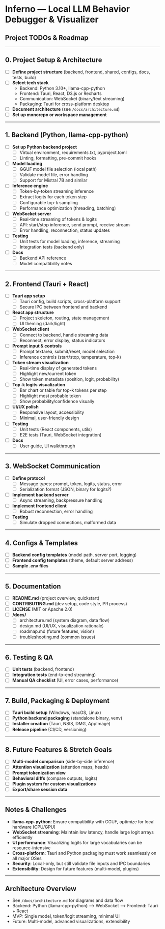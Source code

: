 # Inferno — Local LLM Behavior Debugger & Visualizer

## Project TODOs & Roadmap

---

## 0. Project Setup & Architecture
- [ ] **Define project structure** (backend, frontend, shared, configs, docs, tests, build)
- [ ] **Select tech stack**
  - Backend: Python 3.10+, llama-cpp-python
  - Frontend: Tauri, React, D3.js or Recharts
  - Communication: WebSocket (binary/text streaming)
  - Packaging: Tauri for cross-platform desktop
- [ ] **Document architecture** (see `/docs/architecture.md`)
- [ ] **Set up monorepo or workspace management**

---

## 1. Backend (Python, llama-cpp-python)
- [ ] **Set up Python backend project**
  - [ ] Virtual environment, requirements.txt, pyproject.toml
  - [ ] Linting, formatting, pre-commit hooks
- [ ] **Model loading**
  - [ ] GGUF model file selection (local path)
  - [ ] Validate model file, error handling
  - [ ] Support for Mistral 7B and similar
- [ ] **Inference engine**
  - [ ] Token-by-token streaming inference
  - [ ] Extract logits for each token step
  - [ ] Configurable top-k sampling
  - [ ] Performance optimization (threading, batching)
- [ ] **WebSocket server**
  - [ ] Real-time streaming of tokens & logits
  - [ ] API: start/stop inference, send prompt, receive stream
  - [ ] Error handling, reconnection, status updates
- [ ] **Testing**
  - [ ] Unit tests for model loading, inference, streaming
  - [ ] Integration tests (backend only)
- [ ] **Docs**
  - [ ] Backend API reference
  - [ ] Model compatibility notes

---

## 2. Frontend (Tauri + React)
- [ ] **Tauri app setup**
  - [ ] Tauri config, build scripts, cross-platform support
  - [ ] Secure IPC between frontend and backend
- [ ] **React app structure**
  - [ ] Project skeleton, routing, state management
  - [ ] UI theming (dark/light)
- [ ] **WebSocket client**
  - [ ] Connect to backend, handle streaming data
  - [ ] Reconnect, error display, status indicators
- [ ] **Prompt input & controls**
  - [ ] Prompt textarea, submit/reset, model selection
  - [ ] Inference controls (start/stop, temperature, top-k)
- [ ] **Token stream visualization**
  - [ ] Real-time display of generated tokens
  - [ ] Highlight new/current token
  - [ ] Show token metadata (position, logit, probability)
- [ ] **Top-k logits visualization**
  - [ ] Bar chart or table for top-k tokens per step
  - [ ] Highlight most probable token
  - [ ] Show probability/confidence visually
- [ ] **UI/UX polish**
  - [ ] Responsive layout, accessibility
  - [ ] Minimal, user-friendly design
- [ ] **Testing**
  - [ ] Unit tests (React components, utils)
  - [ ] E2E tests (Tauri, WebSocket integration)
- [ ] **Docs**
  - [ ] User guide, UI walkthrough

---

## 3. WebSocket Communication
- [ ] **Define protocol**
  - [ ] Message types: prompt, token, logits, status, error
  - [ ] Serialization format (JSON, binary for logits?)
- [ ] **Implement backend server**
  - [ ] Async streaming, backpressure handling
- [ ] **Implement frontend client**
  - [ ] Robust reconnection, error handling
- [ ] **Testing**
  - [ ] Simulate dropped connections, malformed data

---

## 4. Configs & Templates
- [ ] **Backend config templates** (model path, server port, logging)
- [ ] **Frontend config templates** (theme, default server address)
- [ ] **Sample .env files**

---

## 5. Documentation
- [ ] **README.md** (project overview, quickstart)
- [ ] **CONTRIBUTING.md** (dev setup, code style, PR process)
- [ ] **LICENSE** (MIT or Apache 2.0)
- [ ] **/docs/**
  - [ ] architecture.md (system diagram, data flow)
  - [ ] design.md (UI/UX, visualization rationale)
  - [ ] roadmap.md (future features, vision)
  - [ ] troubleshooting.md (common issues)

---

## 6. Testing & QA
- [ ] **Unit tests** (backend, frontend)
- [ ] **Integration tests** (end-to-end streaming)
- [ ] **Manual QA checklist** (UI, error cases, performance)

---

## 7. Build, Packaging & Deployment
- [ ] **Tauri build setup** (Windows, macOS, Linux)
- [ ] **Python backend packaging** (standalone binary, venv)
- [ ] **Installer creation** (Tauri, NSIS, DMG, AppImage)
- [ ] **Release pipeline** (CI/CD, versioning)

---

## 8. Future Features & Stretch Goals
- [ ] **Multi-model comparison** (side-by-side inference)
- [ ] **Attention visualization** (attention maps, heads)
- [ ] **Prompt tokenization view**
- [ ] **Behavioral diffs** (compare outputs, logits)
- [ ] **Plugin system for custom visualizations**
- [ ] **Export/share session data**

---

## Notes & Challenges
- **llama-cpp-python**: Ensure compatibility with GGUF, optimize for local hardware (CPU/GPU)
- **WebSocket streaming**: Maintain low latency, handle large logit arrays efficiently
- **UI performance**: Visualizing logits for large vocabularies can be resource-intensive
- **Cross-platform**: Tauri and Python packaging must work seamlessly on all major OSes
- **Security**: Local-only, but still validate file inputs and IPC boundaries
- **Extensibility**: Design for future features (multi-model, plugins)

---

## Architecture Overview
- See `/docs/architecture.md` for diagrams and data flow
- Backend: Python (llama-cpp-python) —> WebSocket —> Frontend: Tauri + React
- MVP: Single model, token/logit streaming, minimal UI
- Future: Multi-model, advanced visualizations, extensibility 